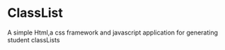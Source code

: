 # ClassList
A simple Html,a css framework and javascript application for generating student classLists
